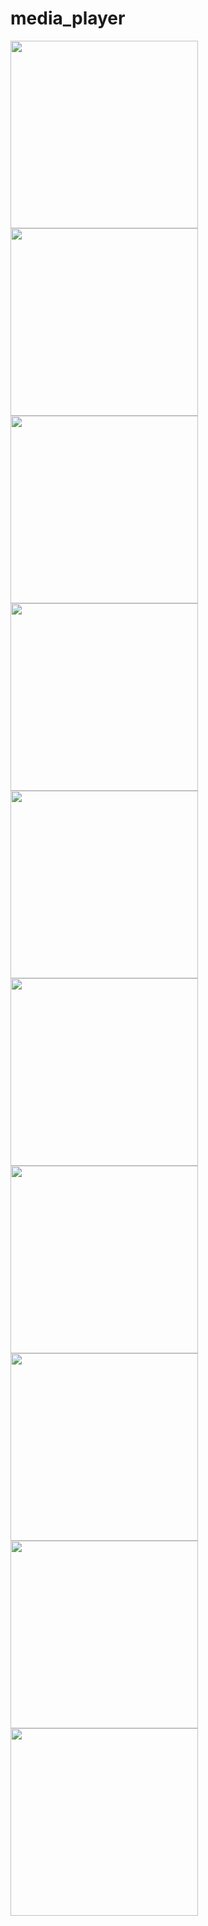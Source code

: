 # media_player


<img src="https://github.com/kevadiyaharshita/Media_Booster/assets/133105068/b3fab7d8-a56e-4dbc-9e34-a5c2a074dec7" width="300px">
<img src="https://github.com/kevadiyaharshita/Media_Booster/assets/133105068/b56c9f2a-bd45-4d78-8537-5b23a763123c" width="300px">
<img src="https://github.com/kevadiyaharshita/Media_Booster/assets/133105068/f27c22bc-506b-4a56-bf3d-5456124df040" width="300px">
<img src="https://github.com/kevadiyaharshita/Media_Booster/assets/133105068/c1fe6c5e-63d3-4b5d-8162-292bae82c490" width="300px">
<img src="https://github.com/kevadiyaharshita/Media_Booster/assets/133105068/43621bfc-516d-4f08-8574-2a73f6680d8f" width="300px">
<img src="https://github.com/kevadiyaharshita/Media_Booster/assets/133105068/f2af1bf8-fc65-493e-a9fd-def4794e21a0" width="300px">
<img src="https://github.com/kevadiyaharshita/Media_Booster/assets/133105068/270d4ba3-2ce1-4ef7-b326-ce0c1f1d27ee" width="300px">
<img src="https://github.com/kevadiyaharshita/Media_Booster/assets/133105068/0517a9f0-5f78-4378-b423-5f928bffb2bd" width="300px">
<img src="https://github.com/kevadiyaharshita/Media_Booster/assets/133105068/835300bc-3a90-4ecb-a3f9-c63a917563ba" width="300px">
<img src="https://github.com/kevadiyaharshita/Media_Booster/assets/133105068/b754176f-2deb-4c71-ad8b-5cb53368c6af" width="300px">











